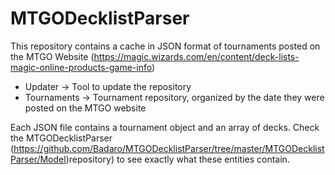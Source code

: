 # MTGODecklistParser
This repository contains a cache in JSON format of tournaments posted on the MTGO Website (https://magic.wizards.com/en/content/deck-lists-magic-online-products-game-info)

* Updater -> Tool to update the repository
* Tournaments -> Tournament repository, organized by the date they were posted on the MTGO website

Each JSON file contains a tournament object and an array of decks. Check the MTGODecklistParser (https://github.com/Badaro/MTGODecklistParser/tree/master/MTGODecklistParser/Model)repository) to see exactly what these entities contain.
